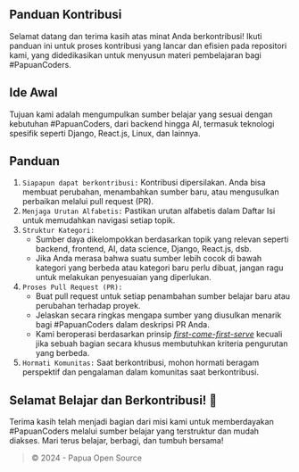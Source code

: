 ## Panduan Kontribusi

Selamat datang dan terima kasih atas minat Anda berkontribusi! Ikuti panduan ini 
untuk proses kontribusi yang lancar dan efisien pada repositori kami, yang didedikasikan untuk menyusun materi pembelajaran bagi #PapuanCoders.

## Ide Awal

Tujuan kami adalah mengumpulkan sumber belajar yang sesuai dengan kebutuhan #PapuanCoders, dari backend hingga AI, termasuk teknologi spesifik seperti Django, React.js, Linux, dan lainnya.

## Panduan

1. `Siapapun dapat berkontribusi:` Kontribusi dipersilakan. Anda bisa membuat perubahan, menambahkan sumber baru, atau mengusulkan perbaikan melalui pull request (PR).
2. `Menjaga Urutan Alfabetis:` Pastikan urutan alfabetis dalam Daftar Isi untuk memudahkan navigasi setiap topik.
3. `Struktur Kategori:`
    - Sumber daya dikelompokkan berdasarkan topik yang relevan seperti backend, frontend, AI, data science, Django, React.js, dsb. 
    - Jika Anda merasa bahwa suatu sumber lebih cocok di bawah kategori yang berbeda atau kategori baru perlu dibuat, jangan ragu untuk melakukan penyesuaian yang diperlukan.
4. `Proses Pull Request (PR):`
    - Buat pull request untuk setiap penambahan sumber belajar baru atau perubahan terhadap proyek.
    - Jelaskan secara ringkas mengapa sumber yang diusulkan menarik bagi #PapuanCoders dalam deskripsi PR Anda.
    - Kami beroperasi berdasarkan prinsip [_first-come-first-serve_](https://www.devx.com/terms/first-come-first-served/) kecuali jika sebuah bagian secara khusus membutuhkan kriteria pengurutan yang berbeda.
5. `Hormati Komunitas:` Saat berkontribusi, mohon hormati beragam perspektif dan pengalaman dalam komunitas saat berkontribusi.
  

## Selamat Belajar dan Berkontribusi! 🚀

Terima kasih telah menjadi bagian dari misi kami untuk memberdayakan #PapuanCoders melalui sumber belajar yang terstruktur dan mudah diakses. 
Mari terus belajar, berbagi, dan tumbuh bersama!

> © 2024 - Papua Open Source
